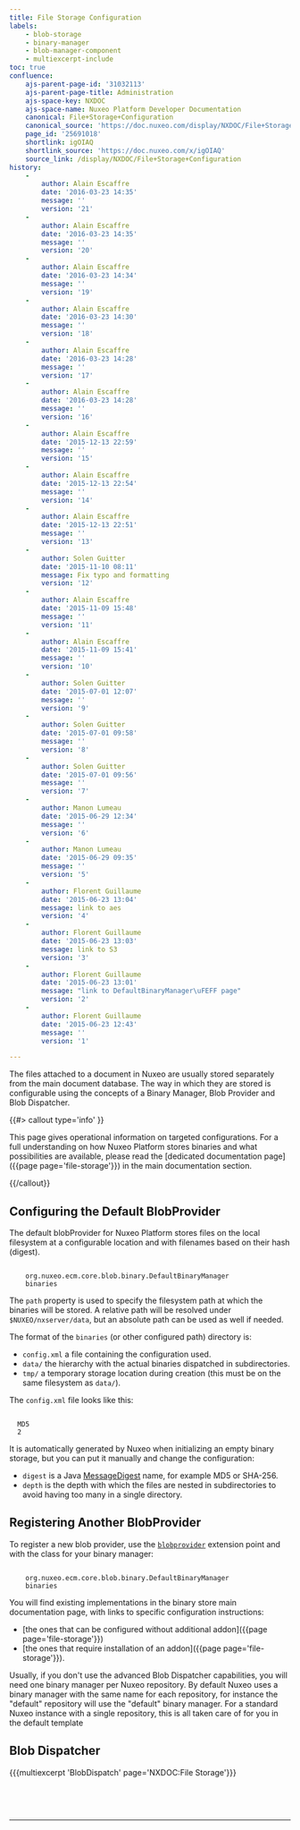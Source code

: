 ```yaml
---
title: File Storage Configuration
labels:
    - blob-storage
    - binary-manager
    - blob-manager-component
    - multiexcerpt-include
toc: true
confluence:
    ajs-parent-page-id: '31032113'
    ajs-parent-page-title: Administration
    ajs-space-key: NXDOC
    ajs-space-name: Nuxeo Platform Developer Documentation
    canonical: File+Storage+Configuration
    canonical_source: 'https://doc.nuxeo.com/display/NXDOC/File+Storage+Configuration'
    page_id: '25691018'
    shortlink: igOIAQ
    shortlink_source: 'https://doc.nuxeo.com/x/igOIAQ'
    source_link: /display/NXDOC/File+Storage+Configuration
history:
    - 
        author: Alain Escaffre
        date: '2016-03-23 14:35'
        message: ''
        version: '21'
    - 
        author: Alain Escaffre
        date: '2016-03-23 14:35'
        message: ''
        version: '20'
    - 
        author: Alain Escaffre
        date: '2016-03-23 14:34'
        message: ''
        version: '19'
    - 
        author: Alain Escaffre
        date: '2016-03-23 14:30'
        message: ''
        version: '18'
    - 
        author: Alain Escaffre
        date: '2016-03-23 14:28'
        message: ''
        version: '17'
    - 
        author: Alain Escaffre
        date: '2016-03-23 14:28'
        message: ''
        version: '16'
    - 
        author: Alain Escaffre
        date: '2015-12-13 22:59'
        message: ''
        version: '15'
    - 
        author: Alain Escaffre
        date: '2015-12-13 22:54'
        message: ''
        version: '14'
    - 
        author: Alain Escaffre
        date: '2015-12-13 22:51'
        message: ''
        version: '13'
    - 
        author: Solen Guitter
        date: '2015-11-10 08:11'
        message: Fix typo and formatting
        version: '12'
    - 
        author: Alain Escaffre
        date: '2015-11-09 15:48'
        message: ''
        version: '11'
    - 
        author: Alain Escaffre
        date: '2015-11-09 15:41'
        message: ''
        version: '10'
    - 
        author: Solen Guitter
        date: '2015-07-01 12:07'
        message: ''
        version: '9'
    - 
        author: Solen Guitter
        date: '2015-07-01 09:58'
        message: ''
        version: '8'
    - 
        author: Solen Guitter
        date: '2015-07-01 09:56'
        message: ''
        version: '7'
    - 
        author: Manon Lumeau
        date: '2015-06-29 12:34'
        message: ''
        version: '6'
    - 
        author: Manon Lumeau
        date: '2015-06-29 09:35'
        message: ''
        version: '5'
    - 
        author: Florent Guillaume
        date: '2015-06-23 13:04'
        message: link to aes
        version: '4'
    - 
        author: Florent Guillaume
        date: '2015-06-23 13:03'
        message: link to S3
        version: '3'
    - 
        author: Florent Guillaume
        date: '2015-06-23 13:01'
        message: "link to DefaultBinaryManager\uFEFF page"
        version: '2'
    - 
        author: Florent Guillaume
        date: '2015-06-23 12:43'
        message: ''
        version: '1'

---
```

The files attached to a document in Nuxeo are usually stored separately from the main document database. The way in which they are stored is configurable using the concepts of a Binary Manager, Blob Provider and Blob Dispatcher.

{{#> callout type='info' }}

This page gives operational information on targeted configurations. For a full understanding on how Nuxeo Platform stores binaries and what possibilities are available, please read the [dedicated documentation page]({{page page='file-storage'}}) in the main documentation section.

{{/callout}}

## Configuring the Default BlobProvider

The default blobProvider for Nuxeo Platform stores files on the local filesystem at a configurable location and with filenames based on their hash (digest).

```

    org.nuxeo.ecm.core.blob.binary.DefaultBinaryManager
    binaries

```

The `path` property is used to specify the filesystem path at which the binaries will be stored. A relative path will be resolved under `$NUXEO/nxserver/data`, but an absolute path can be used as well if needed.

The format of the `binaries`&nbsp;(or other configured path) directory is:

*   `config.xml` a file containing the configuration used.
*   `data/`&nbsp;the hierarchy with the actual binaries dispatched in subdirectories.
*   `tmp/`&nbsp;a temporary storage location during creation (this must be on the same filesystem as `data/`).

The `config.xml`&nbsp;file looks like this:

```

  MD5
  2

```

It is automatically generated by Nuxeo when initializing an empty binary storage, but you can put it manually and change the configuration:

*   `digest`&nbsp;is a Java [MessageDigest](https://docs.oracle.com/javase/8/docs/technotes/guides/security/StandardNames.html#MessageDigest) name, for example MD5 or SHA-256.&nbsp;
*   `depth` is the depth with which the files are nested in subdirectories to avoid having too many in a single directory.

## Registering Another BlobProvider

To register a new blob provider, use the [`blobprovider`](http://explorer.nuxeo.com/nuxeo/site/distribution/latest/viewExtensionPoint/org.nuxeo.ecm.core.blob.BlobManager--configuration) extension point and with the class for your binary manager:

```

    org.nuxeo.ecm.core.blob.binary.DefaultBinaryManager
    binaries

```

You will find existing implementations in the <span class="confluence-link">binary store main documentation</span> page, with links to specific configuration instructions:

*   [the ones that can be configured without additional addon]({{page page='file-storage'}})
*   [the ones that require installation of an addon]({{page page='file-storage'}}).

Usually, if you don't use the advanced Blob Dispatcher capabilities, you will need one binary manager per Nuxeo repository.&nbsp;By default Nuxeo uses a binary manager with the same name for each repository, for instance the "default"&nbsp;repository&nbsp;will&nbsp;use the "default" binary manager. For a standard Nuxeo instance with a single repository, this is all taken care of for you in the default template

## Blob Dispatcher

{{{multiexcerpt 'BlobDispatch' page='NXDOC:File Storage'}}}

&nbsp;

&nbsp;

* * *